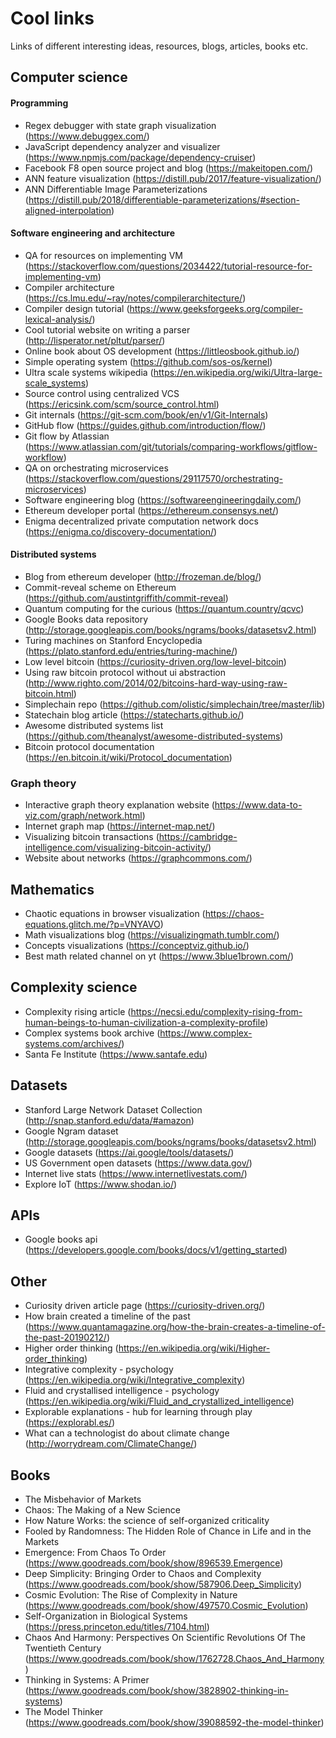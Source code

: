 # Cool links

Links of different interesting ideas, resources, blogs, articles, books etc.

## Computer science


#### Programming

- Regex debugger with state graph visualization (https://www.debuggex.com/)
- JavaScript dependency analyzer and visualizer (https://www.npmjs.com/package/dependency-cruiser)
- Facebook F8 open source project and blog (https://makeitopen.com/)
- ANN feature visualization (https://distill.pub/2017/feature-visualization/)
- ANN Differentiable Image Parameterizations (https://distill.pub/2018/differentiable-parameterizations/#section-aligned-interpolation)


#### Software engineering and architecture

- QA for resources on implementing VM (https://stackoverflow.com/questions/2034422/tutorial-resource-for-implementing-vm)
- Compiler architecture (https://cs.lmu.edu/~ray/notes/compilerarchitecture/)
- Compiler design tutorial (https://www.geeksforgeeks.org/compiler-lexical-analysis/)
- Cool tutorial website on writing a parser (http://lisperator.net/pltut/parser/)
- Online book about OS development (https://littleosbook.github.io/)
- Simple operating system (https://github.com/sos-os/kernel)
- Ultra scale systems wikipedia (https://en.wikipedia.org/wiki/Ultra-large-scale_systems)
- Source control using centralized VCS (https://ericsink.com/scm/source_control.html)
- Git internals (https://git-scm.com/book/en/v1/Git-Internals)
- GitHub flow (https://guides.github.com/introduction/flow/)
- Git flow by Atlassian (https://www.atlassian.com/git/tutorials/comparing-workflows/gitflow-workflow)
- QA on orchestrating microservices (https://stackoverflow.com/questions/29117570/orchestrating-microservices)
- Software engineering blog (https://softwareengineeringdaily.com/)
- Ethereum developer portal (https://ethereum.consensys.net/)
- Enigma decentralized private computation network docs (https://enigma.co/discovery-documentation/)


#### Distributed systems

- Blog from ethereum developer (http://frozeman.de/blog/)
- Commit-reveal scheme on Ethereum (https://github.com/austintgriffith/commit-reveal)
- Quantum computing for the curious (https://quantum.country/qcvc)
- Google Books data repository (http://storage.googleapis.com/books/ngrams/books/datasetsv2.html)
- Turing machines on Stanford Encyclopedia (https://plato.stanford.edu/entries/turing-machine/)
- Low level bitcoin (https://curiosity-driven.org/low-level-bitcoin)
- Using raw bitcoin protocol without ui abstraction (http://www.righto.com/2014/02/bitcoins-hard-way-using-raw-bitcoin.html)
- Simplechain repo (https://github.com/olistic/simplechain/tree/master/lib)
- Statechain blog article (https://statecharts.github.io/)
- Awesome distributed systems list (https://github.com/theanalyst/awesome-distributed-systems)
- Bitcoin protocol documentation (https://en.bitcoin.it/wiki/Protocol_documentation)

### Graph theory

- Interactive graph theory explanation website (https://www.data-to-viz.com/graph/network.html)
- Internet graph map (https://internet-map.net/)
- Visualizing bitcoin transactions (https://cambridge-intelligence.com/visualizing-bitcoin-activity/)
- Website about networks (https://graphcommons.com/)


## Mathematics

- Chaotic equations in browser visualization (https://chaos-equations.glitch.me/?p=VNYAVO)
- Math visualizations blog (https://visualizingmath.tumblr.com/)
- Concepts visualizations (https://conceptviz.github.io/)
- Best math related channel on yt (https://www.3blue1brown.com/)


## Complexity science

- Complexity rising article (https://necsi.edu/complexity-rising-from-human-beings-to-human-civilization-a-complexity-profile)
- Complex systems book archive (https://www.complex-systems.com/archives/)
- Santa Fe Institute (https://www.santafe.edu)

## Datasets

- Stanford Large Network Dataset Collection (http://snap.stanford.edu/data/#amazon)
- Google Ngram dataset (http://storage.googleapis.com/books/ngrams/books/datasetsv2.html)
- Google datasets (https://ai.google/tools/datasets/)
- US Government open datasets (https://www.data.gov/)
- Internet live stats (https://www.internetlivestats.com/)
- Explore IoT (https://www.shodan.io/)

## APIs

- Google books api (https://developers.google.com/books/docs/v1/getting_started)

## Other

- Curiosity driven article page (https://curiosity-driven.org/)
- How brain created a timeline of the past (https://www.quantamagazine.org/how-the-brain-creates-a-timeline-of-the-past-20190212/)
- Higher order thinking (https://en.wikipedia.org/wiki/Higher-order_thinking)
- Integrative complexity - psychology (https://en.wikipedia.org/wiki/Integrative_complexity)
- Fluid and crystallised intelligence - psychology (https://en.wikipedia.org/wiki/Fluid_and_crystallized_intelligence)
- Explorable explanations - hub for learning through play (https://explorabl.es/)
- What can a technologist do about climate change (http://worrydream.com/ClimateChange/)


## Books

- The Misbehavior of Markets
- Chaos: The Making of a New Science
- How Nature Works: the science of self-organized criticality
- Fooled by Randomness: The Hidden Role of Chance in Life and in the Markets
- Emergence: From Chaos To Order (https://www.goodreads.com/book/show/896539.Emergence)
- Deep Simplicity: Bringing Order to Chaos and Complexity (https://www.goodreads.com/book/show/587906.Deep_Simplicity)
- Cosmic Evolution: The Rise of Complexity in Nature (https://www.goodreads.com/book/show/497570.Cosmic_Evolution)
- Self-Organization in Biological Systems (https://press.princeton.edu/titles/7104.html)
- Chaos And Harmony: Perspectives On Scientific Revolutions Of The Twentieth Century (https://www.goodreads.com/book/show/1762728.Chaos_And_Harmony)
- Thinking in Systems: A Primer (https://www.goodreads.com/book/show/3828902-thinking-in-systems)
- The Model Thinker (https://www.goodreads.com/book/show/39088592-the-model-thinker)